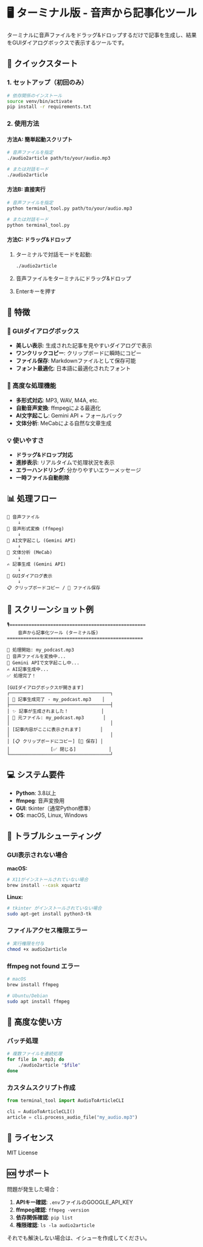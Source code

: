 # 🖥️ ターミナル版 - 音声から記事化ツール

ターミナルに音声ファイルをドラッグ&ドロップするだけで記事を生成し、結果をGUIダイアログボックスで表示するツールです。

## 🚀 クイックスタート

### 1. セットアップ（初回のみ）

```bash
# 依存関係のインストール
source venv/bin/activate
pip install -r requirements.txt
```

### 2. 使用方法

#### 方法A: 簡単起動スクリプト

```bash
# 音声ファイルを指定
./audio2article path/to/your/audio.mp3

# または対話モード
./audio2article
```

#### 方法B: 直接実行

```bash
# 音声ファイルを指定
python terminal_tool.py path/to/your/audio.mp3

# または対話モード
python terminal_tool.py
```

#### 方法C: ドラッグ&ドロップ

1. ターミナルで対話モードを起動:
   ```bash
   ./audio2article
   ```

2. 音声ファイルをターミナルにドラッグ&ドロップ

3. Enterキーを押す

## 🎯 特徴

### 📱 GUIダイアログボックス
- **美しい表示**: 生成された記事を見やすいダイアログで表示
- **ワンクリックコピー**: クリップボードに瞬時にコピー
- **ファイル保存**: Markdownファイルとして保存可能
- **フォント最適化**: 日本語に最適化されたフォント

### 🔧 高度な処理機能
- **多形式対応**: MP3, WAV, M4A, etc.
- **自動音声変換**: ffmpegによる最適化
- **AI文字起こし**: Gemini API + フォールバック
- **文体分析**: MeCabによる自然な文章生成

### 💡 使いやすさ
- **ドラッグ&ドロップ対応**
- **進捗表示**: リアルタイムで処理状況を表示
- **エラーハンドリング**: 分かりやすいエラーメッセージ
- **一時ファイル自動削除**

## 📊 処理フロー

```
🎵 音声ファイル
    ↓
🔄 音声形式変換 (ffmpeg)
    ↓
🤖 AI文字起こし (Gemini API)
    ↓
📝 文体分析 (MeCab)
    ↓
✍️ 記事生成 (Gemini API)
    ↓
📱 GUIダイアログ表示
    ↓
📋 クリップボードコピー / 💾 ファイル保存
```

## 🎨 スクリーンショット例

```
🎙️==================================================
    音声から記事化ツール (ターミナル版)
==================================================

🎵 処理開始: my_podcast.mp3
🔄 音声ファイルを変換中...
🤖 Gemini APIで文字起こし中...
✍️ AI記事生成中...
✅ 処理完了！

[GUIダイアログボックスが開きます]
┌─────────────────────────────────────┐
│ 📝 記事生成完了 - my_podcast.mp3    │
├─────────────────────────────────────┤
│ ✨ 記事が生成されました！            │
│ 📁 元ファイル: my_podcast.mp3       │
│                                     │
│ [記事内容がここに表示されます]       │
│                                     │
│ [📋 クリップボードにコピー] [💾 保存] │
│               [✅ 閉じる]            │
└─────────────────────────────────────┘
```

## 💻 システム要件

- **Python**: 3.8以上
- **ffmpeg**: 音声変換用
- **GUI**: tkinter（通常Python標準）
- **OS**: macOS, Linux, Windows

## 🔧 トラブルシューティング

### GUI表示されない場合

**macOS:**
```bash
# X11がインストールされていない場合
brew install --cask xquartz
```

**Linux:**
```bash
# tkinter がインストールされていない場合
sudo apt-get install python3-tk
```

### ファイルアクセス権限エラー

```bash
# 実行権限を付与
chmod +x audio2article
```

### ffmpeg not found エラー

```bash
# macOS
brew install ffmpeg

# Ubuntu/Debian
sudo apt install ffmpeg
```

## 🎯 高度な使い方

### バッチ処理

```bash
# 複数ファイルを連続処理
for file in *.mp3; do
    ./audio2article "$file"
done
```

### カスタムスクリプト作成

```python
from terminal_tool import AudioToArticleCLI

cli = AudioToArticleCLI()
article = cli.process_audio_file("my_audio.mp3")
```

## 📝 ライセンス

MIT License

## 🆘 サポート

問題が発生した場合：

1. **APIキー確認**: `.env`ファイルのGOOGLE_API_KEY
2. **ffmpeg確認**: `ffmpeg -version`
3. **依存関係確認**: `pip list`
4. **権限確認**: `ls -la audio2article`

それでも解決しない場合は、イシューを作成してください。
